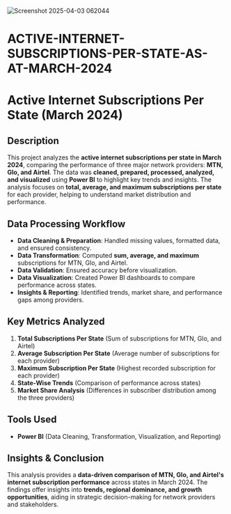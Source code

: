 ![Screenshot 2025-04-03 062044](https://github.com/user-attachments/assets/28262f4f-2a7c-413f-8945-f44729ef2925)
# ACTIVE-INTERNET-SUBSCRIPTIONS-PER-STATE-AS-AT-MARCH-2024
# Active Internet Subscriptions Per State (March 2024)  

## Description  
This project analyzes the **active internet subscriptions per state in March 2024**, comparing the performance of three major network providers: **MTN, Glo, and Airtel**. The data was **cleaned, prepared, processed, analyzed, and visualized** using **Power BI** to highlight key trends and insights. The analysis focuses on **total, average, and maximum subscriptions per state** for each provider, helping to understand market distribution and performance.  

## Data Processing Workflow  
- **Data Cleaning & Preparation**: Handled missing values, formatted data, and ensured consistency.  
- **Data Transformation**: Computed **sum, average, and maximum** subscriptions for MTN, Glo, and Airtel.  
- **Data Validation**: Ensured accuracy before visualization.  
- **Data Visualization**: Created Power BI dashboards to compare performance across states.  
- **Insights & Reporting**: Identified trends, market share, and performance gaps among providers.  

## Key Metrics Analyzed  
1. **Total Subscriptions Per State** (Sum of subscriptions for MTN, Glo, and Airtel)  
2. **Average Subscription Per State** (Average number of subscriptions for each provider)  
3. **Maximum Subscription Per State** (Highest recorded subscription for each provider)  
4. **State-Wise Trends** (Comparison of performance across states)  
5. **Market Share Analysis** (Differences in subscriber distribution among the three providers)  

## Tools Used  
- **Power BI** (Data Cleaning, Transformation, Visualization, and Reporting)  

## Insights & Conclusion  
This analysis provides a **data-driven comparison of MTN, Glo, and Airtel's internet subscription performance** across states in March 2024. The findings offer insights into **trends, regional dominance, and growth opportunities**, aiding in strategic decision-making for network providers and stakeholders.
